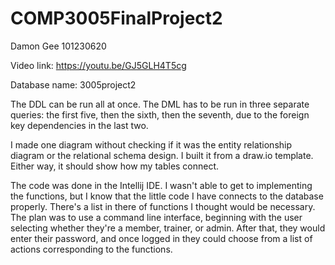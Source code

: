 # COMP3005FinalProject2

Damon Gee
101230620

Video link: https://youtu.be/GJ5GLH4T5cg

Database name: 3005project2

The DDL can be run all at once.
The DML has to be run in three separate queries: the first five, then the sixth, then the seventh, due to the foreign key dependencies in the last two.

I made one diagram without checking if it was the entity relationship diagram or the relational schema design.
I built it from a draw.io template.
Either way, it should show how my tables connect.

The code was done in the Intellij IDE.
I wasn't able to get to implementing the functions, but I know that the little code I have connects to the database properly.
There's a list in there of functions I thought would be necessary.
The plan was to use a command line interface, beginning with the user selecting whether they're a member, trainer, or admin.
After that, they would enter their password, and once logged in they could choose from a list of actions corresponding to the functions.
